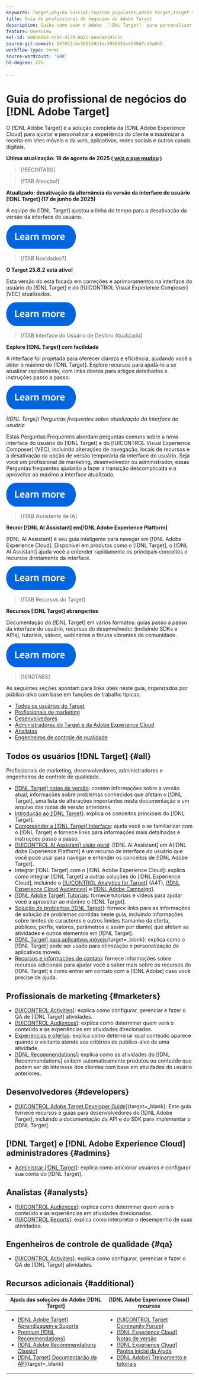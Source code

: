 ```yaml
---
keywords: Target;página inicial;tópicos populares;adobe target;target standard;target premium;documentação do target;documentação do adobe target;guia do profissional;guia do usuário
title: Guia do profissional de negócios do Adobe Target
description: Saiba como usar o Adobe  [!DNL Target]  para personalizar a experiência de seus clientes a fim de maximizar a receita em seus sites, aplicativos e outros canais digitais.
feature: Overview
exl-id: 6003a663-4c0c-4179-8025-aee2ae107c5c
source-git-commit: 54f822c4c50211041ec3956551ce558d7cd5a655
workflow-type: tm+mt
source-wordcount: '648'
ht-degree: 27%

---
```


# Guia do profissional de negócios do [!DNL Adobe Target]

O [!DNL Adobe Target] é a solução completa da [!DNL Adobe Experience Cloud] para ajustar e personalizar a experiência do cliente e maximizar a receita em sites móveis e da web, aplicativos, redes sociais e outros canais digitais.

**Última atualização: 18 de agosto de 2025 ( [veja o que mudou](r-release-notes/doc-change.md) )**

>[!BEGINTABS]

>[!TAB Atenção!]

**Atualizado: desativação da alternância da versão da interface do usuário [!DNL Target] (17 de junho de 2025)**

A equipe do [!DNL Target] ajustou a linha do tempo para a desativação da versão da interface do usuário.

[![Ícone Saiba mais](/help/main/assets/learn-more.svg)](/help/main/r-release-notes/release-notes.md)

>[!TAB Novidades?]

**O Target 25.8.2 está ativo!**

Esta versão do está focada em correções e aprimoramentos na interface do usuário do [!DNL Target] e do [!UICONTROL Visual Experience Composer] (VEC) atualizados.

[![Ícone Saiba mais](/help/main/assets/learn-more.svg)](/help/main/r-release-notes/release-notes.md)

>[!TAB Interface do Usuário de Destino Atualizada]

**Explore [!DNL Target] com facilidade**

A interface foi projetada para oferecer clareza e eficiência, ajudando você a obter o máximo do [!DNL Target]. Explore recursos para ajudá-lo a se atualizar rapidamente, com links diretos para artigos detalhados e instruções passo a passo.

[![Ícone Saiba mais](/help/main/assets/learn-more.svg)](/help/main/c-intro/understand-the-target-ui.md)

*[!DNL *Targe]t Perguntas frequentes sobre atualização da interface do usuário**

Estas Perguntas Frequentes abordam perguntas comuns sobre a nova interface do usuário do [!DNL Target] e do [!UICONTROL Visual Experience Composer] (VEC), incluindo alterações de navegação, locais de recursos e a desativação da opção de versão temporária da interface do usuário. Seja você um profissional de marketing, desenvolvedor ou administrador, essas Perguntas frequentes ajudarão a fazer a transição descomplicada e a aproveitar ao máximo a interface atualizada.

[![Ícone Saiba mais](/help/main/assets/learn-more.svg)](/help/main/c-intro/updated-ui-faq.md)

>[!TAB Assistente de IA]

**Reunir [!DNL AI Assistant] em[!DNL Adobe Experience Platform]**

[!DNL AI Assistant] é seu guia inteligente para navegar em [!DNL Adobe Experience Cloud]. Disponível em produtos como o [!DNL Target], o [!DNL AI Assistant] ajuda você a entender rapidamente os principais conceitos e recursos diretamente da interface.

[![Ícone Saiba mais](/help/main/assets/learn-more.svg)](/help/main/c-intro/ai-assistant.md)

>[!TAB Recursos do Target]

**Recursos [!DNL Target] abrangentes**

Documentação do [!DNL Target] em vários formatos: guias passo a passo da interface do usuário, recursos do desenvolvedor (incluindo SDKs e APIs), tutoriais, vídeos, webinários e fóruns vibrantes da comunidade.

[![Ícone Saiba mais](/help/main/assets/learn-more.svg)](/help/main/r-release-notes/target-documentation.md)

>[!ENDTABS]

As seguintes seções apontam para links úteis neste guia, organizados por público-alvo com base em funções de trabalho típicas:

- [Todos os usuários do Target](#all)
- [Profissionais de marketing](#marketers)
- [Desenvolvedores](#developers)
- [Administradores do Target e da Adobe Experience Cloud](#admins)
- [Analistas](#analysts)
- [Engenheiros de controle de qualidade](#qa)

## Todos os usuários [!DNL Target] {#all}

Profissionais de marketing, desenvolvedores, administradores e engenheiros de controle de qualidade.

- [[!DNL Target] notas de versão](r-release-notes/release-notes.md): contém informações sobre a versão atual, informações sobre problemas conhecidos que afetam o [!DNL Target], uma lista de alterações importantes nesta documentação e um arquivo das notas de versão anteriores.
- [Introdução ao [!DNL Target]](c-intro/intro.md): explica os conceitos principais do [!DNL Target].
- [Compreender a [!DNL Target] Interface](/help/main/c-intro/understand-the-target-ui.md): ajuda você a se familiarizar com o [!DNL Target] e fornece links para informações mais detalhadas e instruções passo a passo.
- [[!UICONTROL AI Assistant] visão geral](/help/main/c-intro/ai-assistant.md): [!DNL AI Assistant] em A[!DNL dobe Experience Platform] é um recurso de interface do usuário que você pode usar para navegar e entender os conceitos de [!DNL Adobe Target].
- Integrar [!DNL Target] com o [!DNL Adobe Experience Cloud]: explica como integrar [!DNL Target] a outras soluções do [!DNL Experience Cloud], incluindo o [[!UICONTROL Analytics for Target]](/help/main/c-integrating-target-with-mac/a4t/a4t.md) (A4T), [[!DNL Experience Cloud Audiences]](/help/main/c-integrating-target-with-mac/mmp.md) e [[!DNL Adobe Campaign]](/help/main/c-integrating-target-with-mac/campaign-and-target.md).
- [[!DNL Adobe Target] Tutoriais](https://experienceleague.adobe.com/docs/target-learn/tutorials/overview.html?lang=pt-BR): fornece tutoriais e vídeos para ajudar você a aproveitar ao máximo o [!DNL Target].
- [Solução de problemas [!DNL Target]](r-troubleshooting-target/troubleshooting-target.md): fornece links para as informações de solução de problemas contidas neste guia, incluindo informações sobre limites de caracteres e outros limites (tamanho da oferta, públicos, perfis, valores, parâmetros e assim por diante) que afetam as atividades e outros elementos em [!DNL Target].
- [[!DNL Target] para aplicativos móveis](https://experienceleague.adobe.com/docs/target-dev/developer/mobile-apps/overview.html?lang=pt-BR){target=_blank}: explica como o [!DNL Target] pode ser usado para otimização e personalização de aplicativos móveis.
- [Recursos e informações de contato](cmp-resources-and-contact-information.md): fornece informações sobre recursos adicionais para ajudar você a saber mais sobre os recursos do [!DNL Target] e como entrar em contato com a [!DNL Adobe] caso você precise de ajuda.

## Profissionais de marketing {#marketers}

- [[!UICONTROL Activities]](c-activities/activities.md): explica como configurar, gerenciar e fazer o QA de [!DNL Target] atividades.
- [[!UICONTROL Audiences]](c-target/target.md): explica como determinar quem verá o conteúdo e as experiências em atividades direcionadas.
- [Experiências e ofertas](c-experiences/experiences.md): explica como determinar qual conteúdo aparece quando o visitante atende aos critérios de público-alvo de uma atividade.
- [[!DNL Recommendations]](c-recommendations/recommendations.md): explica como as atividades do [!DNL Recommendations] exibem automaticamente produtos ou conteúdo que podem ser do interesse dos clientes com base em atividades do usuário anteriores.

## Desenvolvedores {#developers}

- [[!UICONTROL Adobe Target Developer Guide]](https://experienceleague.adobe.com/docs/target-dev/developer/overview.html?lang=pt-BR){target=_blank}: Este guia fornece recursos e guias para desenvolvedores do [!DNL Adobe Target], incluindo a documentação da API e do SDK para implementar o [!DNL Target].

## [!DNL Target] e [!DNL Adobe Experience Cloud] administradores {#admins}

- [Administrar [!DNL Target]](administrating-target/administrating-target.md): explica como adicionar usuários e configurar sua conta do [!DNL Target].

## Analistas {#analysts}

- [[!UICONTROL Audiences]](c-target/target.md): explica como determinar quem verá o conteúdo e as experiências em atividades direcionadas.
- [[!UICONTROL Reports]](c-reports/reports.md): explica como interpretar o desempenho de suas atividades.

## Engenheiros de controle de qualidade {#qa}

- [[!UICONTROL Activities]](c-activities/activities.md): explica como configurar, gerenciar e fazer o QA de [!DNL Target] atividades.

## Recursos adicionais {#additional}

| Ajuda das soluções do Adobe [!DNL Target] | [!DNL Adobe Experience Cloud] recursos |
|--- |--- |
| <ul><li>[[!DNL Adobe Target] Aprendizagem e Suporte](https://helpx.adobe.com/br/support/target.html)</li><li>[Premium [!DNL Recommendations]](c-recommendations/recommendations.md)</li><li>[[!DNL Adobe Recommendations Classic]](/help/main/assets/adobe-recommendations-classic.pdf)</li><li>[[!DNL Target] Documentação da API](https://experienceleague.adobe.com/docs/target-dev/developer/api/target-api-overview.html?lang=pt-BR){target=_blank}</li></ul> | <ul><li>[[!UICONTROL Target Community Forum]](https://experienceleaguecommunities.adobe.com/t5/adobe-target/ct-p/adobe-target-community?profile.language=pt)</li><li>[[!DNL Experience Cloud] Notas de versão](https://experienceleague.adobe.com/docs/release-notes/experience-cloud/current.html?lang=pt-BR)</li><li>[[!DNL Experience Cloud] Página inicial da Ajuda](https://helpx.adobe.com/br/support/experience-cloud.html)</li><li>[[!DNL Adobe] Treinamento e tutoriais](https://helpx.adobe.com/br/learning.html?promoid=KAUDK)</li></ul> |  |

